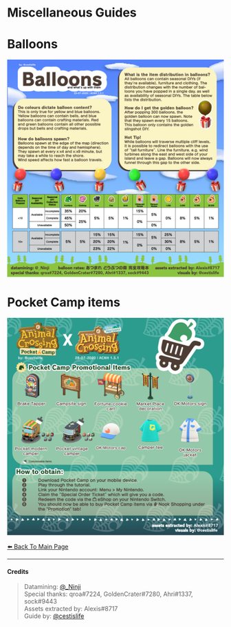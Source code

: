 # Miscellaneous Guides

# Balloons
[![Balloons](/img/balloons.png)](/img/balloons.png)

# Pocket Camp items
[![Pocket Camp](/img/pocketcamp.png)](/img/pocketcamp.png)

[⬅️ Back To Main Page](https://cestislife.github.io)

***

#### Credits
> Datamining: [@_Ninji](https://twitter.com/_ninji)   
> Special thanks: qroa#7224, GoldenCrater#7280, Ahri#1337, sock#9443   
> Assets extracted by: Alexis#8717   
> Guide by: [@cestislife](https://twitter.com/cestislife)
